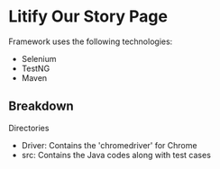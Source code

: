 # Litify Our Story Page

Framework uses the following technologies: 
- Selenium
- TestNG
- Maven

## Breakdown 
Directories 
- Driver: Contains the 'chromedriver' for Chrome
- src: Contains the Java codes along with test cases



